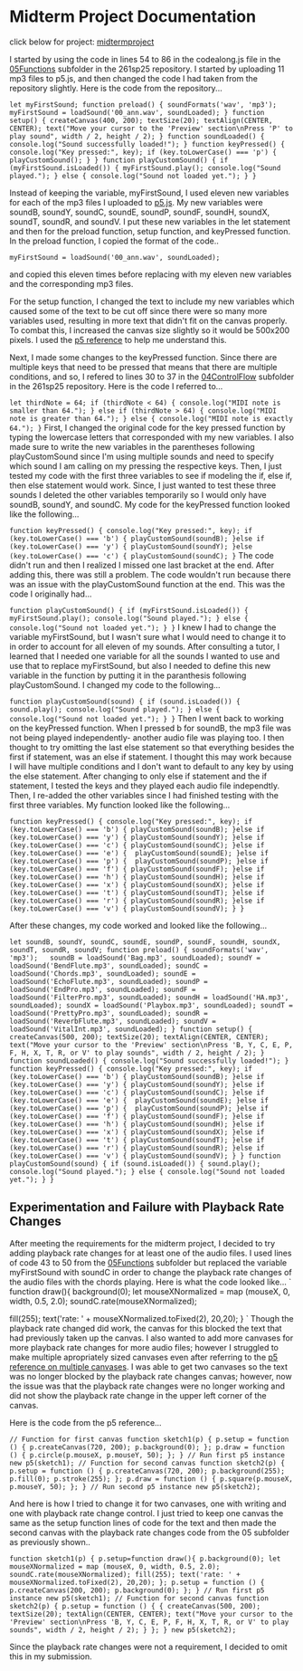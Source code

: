 # Midterm Project Documentation

click below for project:
[midtermproject](https://editor.p5js.org/sarnaqvi/sketches/5D4qUEOmn)

I started by using the code in lines 54 to 86 in the codealong.js file in the [05Functions](https://github.com/rdwrome/261sp25/blob/main/05Functions/codealong.js) subfolder in the 261sp25 repository. I started by uploading 11 mp3 files to p5.js, and then changed the code I had taken from the repository slightly. Here is the code from the repository...

`
let myFirstSound;
function preload() {
  soundFormats('wav', 'mp3');  
  myFirstSound = loadSound('00_ann.wav', soundLoaded);
}
function setup() {
  createCanvas(400, 200);
  textSize(20);
  textAlign(CENTER, CENTER);
  text("Move your cursor to the 'Preview' section\nPress 'P' to play sound", width / 2, height / 2);
}
function soundLoaded() {
  console.log("Sound successfully loaded!");
}
function keyPressed() {
  console.log("Key pressed:", key);
  if (key.toLowerCase() === 'p') {
    playCustomSound();
  }
}
function playCustomSound() {
  if (myFirstSound.isLoaded()) {
    myFirstSound.play();
    console.log("Sound played.");
  } else {
    console.log("Sound not loaded yet.");
  }
}
`

Instead of keeping the variable, myFirstSound, I used eleven new variables for each of the mp3 files I uploaded to [p5.js](https://editor.p5js.org/). My new variables were soundB, soundY, soundC, soundE, soundP, soundF, soundH, soundX, soundT, soundR, and soundV. I put these new variables in the let statement and then for the preload function, setup function, and keyPressed function. In the preload function, I copied the format of the code..

`
myFirstSound = loadSound('00_ann.wav', soundLoaded);
`

and copied this eleven times before replacing with my eleven new variables and the corresponding mp3 files. 

For the setup function, I changed the text to include my new variables which caused some of the text to be cut off since there were so many more variables used, resulting in more text that didn't fit on the canvas properly. To combat this, I increased the canvas size slightly so it would be 500x200 pixels. I used the [p5 reference](https://p5js.org/reference/p5/createCanvas/) to help me understand this.  

Next, I made some changes to the keyPressed function. Since there are multiple keys that need to be pressed that means that there are multiple conditions, and so, I refered to lines 30 to 37 in the [04ControlFlow](https://github.com/rdwrome/261sp25/blob/main/04ControlFlow/codealong.js) subfolder in the 261sp25 repository. Here is the code I referred to...

`
let thirdNote = 64;
if (thirdNote < 64) {
  console.log("MIDI note is smaller than 64.");
} else if (thirdNote > 64) {
  console.log("MIDI note is greater than 64.");
} else {
  console.log("MIDI note is exactly 64.");
}
`
First, I changed the original code for the key pressed function by typing the lowercase letters that corresponded with my new variables. I also made sure to write the new variables in the parentheses following playCustomSound since I'm using multiple sounds and need to specify which sound I am calling on my pressing the respective keys. Then, I just tested my code with the first three variables to see if modeling the if, else if, then else statement would work. Since, I just wanted to test these three sounds I deleted the other variables temporarily so I would only have soundB, soundY, and soundC. My code for the keyPressed function looked like the following...

`
function keyPressed() {
  console.log("Key pressed:", key);
  if (key.toLowerCase() === 'b') {
    playCustomSound(soundB);
  }else if (key.toLowerCase() === 'y') {
    playCustomSound(soundY);
  }else (key.toLowerCase() === 'c') {
    playCustomSound(soundC);
}
`
The code didn't run and then I realized I missed one last bracket at the end. After adding this, there was still a problem. The code wouldn't run because there was an issue with the playCustomSound function at the end. This was the code I originally had...

`
function playCustomSound() {
  if (myFirstSound.isLoaded()) {
    myFirstSound.play();
    console.log("Sound played.");
  } else {
    console.log("Sound not loaded yet.");
  }
}
`
I knew I had to change the variable myFirstSound, but I wasn't sure what I would need to change it to in order to account for all eleven of my sounds. After consulting a tutor, I learned that I needed one variable for all the sounds I wanted to use and use that to replace myFirstSound, but also I needed to define this new variable in the function by putting it in the paranthesis following playCustomSound. I changed my code to the following...

`
function playCustomSound(sound) {
  if (sound.isLoaded()) {
    sound.play();
    console.log("Sound played.");
  } else {
    console.log("Sound not loaded yet.");
  }
}
`
Then I went back to working on the keyPressed function. When I pressed b for soundB, the mp3 file was not being played independently- another audio file was playing too. I then thought to try omitting the last else statement so that everything besides the first if statement, was an else if statement. I thought this may work because I will have multiple conditions and I don't want to default to any key by using the else statement. After changing to only else if statement and the if statement, I tested the keys and they played each audio file independtly. Then, I re-added the other variables since I had finished testing with the first three variables. My function looked like the following...

`
function keyPressed() {
  console.log("Key pressed:", key);
  if (key.toLowerCase() === 'b') {
    playCustomSound(soundB);
  }else if (key.toLowerCase() === 'y') {
    playCustomSound(soundY);
  }else if (key.toLowerCase() === 'c') {
    playCustomSound(soundC);
  }else if (key.toLowerCase() === 'e') { 
    playCustomSound(soundE);
  }else if (key.toLowerCase() === 'p') { 
    playCustomSound(soundP);
  }else if (key.toLowerCase() === 'f') {
    playCustomSound(soundF);
  }else if (key.toLowerCase() === 'h') {
    playCustomSound(soundH);
  }else if (key.toLowerCase() === 'x') {
    playCustomSound(soundX);
  }else if (key.toLowerCase() === 't') {
    playCustomSound(soundT);
  }else if (key.toLowerCase() === 'r') {
    playCustomSound(soundR);
  }else if (key.toLowerCase() === 'v') {
    playCustomSound(soundV);
}
}
`

After these changes, my code worked and looked like the following...

`
let soundB, soundY, soundC, soundE, soundP, soundF, soundH, soundX, soundT, soundR, soundV;
function preload() {
  soundFormats('wav', 'mp3');  
  soundB = loadSound('Bag.mp3', soundLoaded);
  soundY = loadSound('BendFlute.mp3', soundLoaded);
  soundC = loadSound('Chords.mp3', soundLoaded);
  soundE = loadSound('EchoFlute.mp3', soundLoaded);
  soundP = loadSound('EndPro.mp3', soundLoaded);
  soundF = loadSound('FilterPro.mp3', soundLoaded);
  soundH = loadSound('HA.mp3', soundLoaded);
  soundX = loadSound('Playbox.mp3', soundLoaded);
  soundT = loadSound('PrettyPro.mp3', soundLoaded);
  soundR = loadSound('ReverbFlute.mp3', soundLoaded);
  soundV = loadSound('VitalInt.mp3', soundLoaded);
}
function setup() {
  createCanvas(500, 200);
  textSize(20);
  textAlign(CENTER, CENTER);
  text("Move your cursor to the 'Preview' section\nPress 'B, Y, C, E, P, F, H, X, T, R, or V' to play sounds", width / 2, height / 2);
}
function soundLoaded() {
  console.log("Sound successfully loaded!");
}
function keyPressed() {
  console.log("Key pressed:", key);
  if (key.toLowerCase() === 'b') {
    playCustomSound(soundB);
  }else if (key.toLowerCase() === 'y') {
    playCustomSound(soundY);
  }else if (key.toLowerCase() === 'c') {
    playCustomSound(soundC);
  }else if (key.toLowerCase() === 'e') { 
    playCustomSound(soundE);
  }else if (key.toLowerCase() === 'p') { 
    playCustomSound(soundP);
  }else if (key.toLowerCase() === 'f') {
    playCustomSound(soundF);
  }else if (key.toLowerCase() === 'h') {
    playCustomSound(soundH);
  }else if (key.toLowerCase() === 'x') {
    playCustomSound(soundX);
  }else if (key.toLowerCase() === 't') {
    playCustomSound(soundT);
  }else if (key.toLowerCase() === 'r') {
    playCustomSound(soundR);
  }else if (key.toLowerCase() === 'v') {
    playCustomSound(soundV);
}
}
function playCustomSound(sound) {
  if (sound.isLoaded()) {
    sound.play();
    console.log("Sound played.");
  } else {
    console.log("Sound not loaded yet.");
  }
}
`

## Experimentation and Failure with Playback Rate Changes
After meeting the requirements for the midterm project, I decided to try adding playback rate changes for at least one of the audio files. I used lines of code 43 to 50 from the [05Functions](https://github.com/rdwrome/261sp25/blob/main/05Functions/codealong.js) subfolder but replaced the variable myFirstSound with soundC in order to change the playback rate changes of the audio files with the chords playing. Here is what the code looked like...
`
function draw(){
  background(0);
  let mouseXNormalized = map (mouseX, 0, width, 0.5, 2.0);
  soundC.rate(mouseXNormalized);
  
  fill(255);
  text('rate: ' + mouseXNormalized.toFixed(2), 20,20);
}
`
Though the playback rate changed did work, the canvas for this blocked the text that had previously taken up the canvas. I also wanted to add more canvases for more playback rate changes for more audio files; however I struggled to make multiple apropriately sized canvases even after referring to the [p5 reference on multiple canvases](https://p5js.org/examples/advanced-canvas-rendering-multiple-canvases/). I was able to get two canvases so the text was no longer blocked by the playback rate changes canvas; however, now the issue was that the playback rate changes were no longer working and did not show the playback rate change in the upper left corner of the canvas. 


Here is the code from the p5 reference...

`
// Function for first canvas
function sketch1(p) {
  p.setup = function () {
    p.createCanvas(720, 200);
    p.background(0);
  };
  p.draw = function () {
    p.circle(p.mouseX, p.mouseY, 50);
  };
}
// Run first p5 instance
new p5(sketch1);
// Function for second canvas
function sketch2(p) {
  p.setup = function () {
    p.createCanvas(720, 200);
    p.background(255);
    p.fill(0);
    p.stroke(255);
  };
  p.draw = function () {
    p.square(p.mouseX, p.mouseY, 50);
  };
}
// Run second p5 instance
new p5(sketch2);
`

And here is how I tried to change it for two canvases, one with writing and one with playback rate change control. I just tried to keep one canvas  the same as the setup function lines of code for the text and then made the second canvas with the playback rate changes code from the 05 subfolder as previously shown..

`
function sketch1(p) {
  p.setup=function draw(){
  p.background(0);
  let mouseXNormalized = map (mouseX, 0, width, 0.5, 2.0);
  soundC.rate(mouseXNormalized);
  fill(255);
  text('rate: ' + mouseXNormalized.toFixed(2), 20,20);
};
  p.setup = function () {
    p.createCanvas(200, 200);
    p.background(0);
  };
}
// Run first p5 instance
new p5(sketch1);
// Function for second canvas
function sketch2(p) {
  p.setup = function () {
  {
  createCanvas(500, 200);
  textSize(20);
  textAlign(CENTER, CENTER);
  text("Move your cursor to the 'Preview' section\nPress 'B, Y, C, E, P, F, H, X, T, R, or V' to play sounds", width / 2, height / 2);
}
  };
}
new p5(sketch2);
`

Since the playback rate changes were not a requirement, I decided to omit this in my submission. 